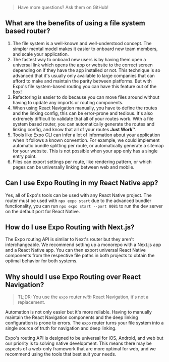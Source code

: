 > Have more questions? Ask them on GitHub!

## What are the benefits of using a file system based router?

1. The file system is a well-known and well-understood concept. The simpler mental model makes it easier to onboard new team members, and scale your application.
2. The fastest way to onboard new users is by having them open a universal link which opens the app or website to the correct screen depending on if they have the app installed or not. This technique is so advanced that it's usually only available to large companies that can afford to make and maintain the parity between platforms. But with Expo's file system-based routing you can have this feature out of the box!
3. Refactoring is easier to do because you can move files around without having to update any imports or routing components.
4. When using React Navigation manually, you have to define the routes and the linking config, this can be error-prone and tedious. It's also extremely difficult to validate that all of your routes work. With a file system based router, you can automatically generate the routes and linking config, and know that all of your routes **Just Work™**.
5. Tools like Expo CLI can infer a lot of information about your application when it follows a known convention. For example, we could implement automatic bundle splitting per route, or automatically generate a sitemap for your website. This is not possible when your app only has a single entry point.
6. Files can export settings per route, like rendering pattern, or which pages can be universally linking between web and mobile.

<!-- TODO: List React 18 features when they're implemented. -->

## Can I use Expo Routing in my React Native app?

Yes, all of Expo's tools can be used with any React Native project. The router must be used with `npx expo start` due to the advanced bundler functionality, you can run `npx expo start --port 8081` to run the dev server on the default port for React Native.

## How do I use Expo Routing with Next.js?

The Expo routing API is similar to Next's router but they aren't interchangeable. We recommend setting up a monorepo with a Next.js app and a React Native app. You can then export universal React Native components from the respective file paths in both projects to obtain the optimal behavior for both systems.

## Why should I use Expo Routing over React Navigation?

> TL;DR: You use the `expo` router _with_ React Navigation, it's not a replacement.

Automation is not only easier but it's more reliable. Having to manually maintain the React Navigation components and the deep linking configuration is prone to errors. The `expo` router turns your file system into a single source of truth for navigation and deep linking.

Expo's routing API is designed to be universal for iOS, Android, and web but our priority is to solving native development. This means there may be aspects of a web-only framework that are more optimal for web, and we recommend using the tools that best suit your needs.
